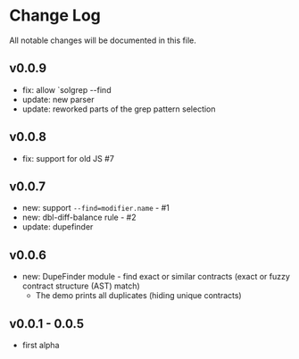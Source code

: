 # Change Log
All notable changes will be documented in this file.

## v0.0.9
- fix: allow `solgrep <path> --find <pattern> <pathN> <pathNN>
- update: new parser
- update: reworked parts of the grep pattern selection

## v0.0.8
- fix: support for old JS #7

## v0.0.7
- new: support `--find=modifier.name` - #1
- new: dbl-diff-balance rule - #2
- update: dupefinder

## v0.0.6
- new: DupeFinder module - find exact or similar contracts (exact or fuzzy contract structure (AST) match)
  - The demo prints all duplicates (hiding unique contracts)

## v0.0.1 - 0.0.5

- first alpha
